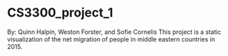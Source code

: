 # CS3300_project_1
By: Quinn Halpin, Weston Forster, and Sofie Cornelis
<n>This project is a static visualization of the net migration of people in 
middle eastern countries in 2015.
